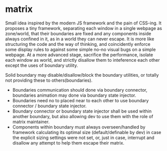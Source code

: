 # matrix
Small idea inspired by the modern JS framework and the pain of CSS-ing.
It proposes a tiny framework, separating each window in a single webpage as zone/world, that their boundaries are fixed and any components inside always confined in it, as in a world they can never escape.
It is more like structuring the code and the way of thinking, and coincidently enforce some display rules to against some simple no-no visual bugs on a simple webpage.
At a more advanced stage, sacrifice the performance, isolate each window as world, and strictly disallow them to inteference each other except the uses of boundary utility.

Solid boundary may disable/disallow/block the boundary utilities, or totally not providing these to others(boundaries).
- Boundaries communication should done via boundary connector, boundaries animation may done via boundary state injector.
- Boundaries need no to placed near to each other to use boundary connector / boundary state injector.
- Boundary connector or boundary state injector shall be used within another boundary, but also allowing dev to use them with the role of matrix maintainer.
- Components within boundary must always overseen/handled by framework calculating its optimal size (default/definable by dev) in case the explicit sizing settings were not set, or, just in case, interrupt and disallow any attempt to help them escape their matrix.
